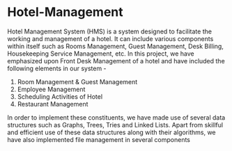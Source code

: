 # Hotel-Management
Hotel Management System (HMS) is a system designed to facilitate the working and management of a hotel. It can include various components within itself such as Rooms Management, Guest Management, Desk Billing, Housekeeping Service Management, etc. In this project, we have emphasized upon Front Desk Management of a hotel and
have included the following elements in our system - 
1. Room Management & Guest Management
2. Employee Management
3. Scheduling Activities of Hotel
4. Restaurant Management

In order to implement these constituents, we have made use of several data structures such as Graphs, Trees, Tries and Linked Lists. Apart from skillful and efficient use of these data structures along with their algorithms, we have also
implemented file management in several components
